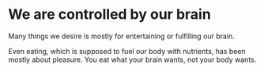 # We are controlled by our brain

Many things we desire is mostly for entertaining or fulfilling our brain.

Even eating, which is supposed to fuel our body with nutrients, has been mostly about pleasure. You eat what your brain wants, not your body wants.